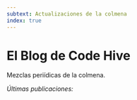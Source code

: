 ```yaml
---
subtext: Actualizaciones de la colmena
index: true
---
```


# El Blog de Code Hive

Mezclas periídicas de la colmena.

_Últimas publicaciones:_
